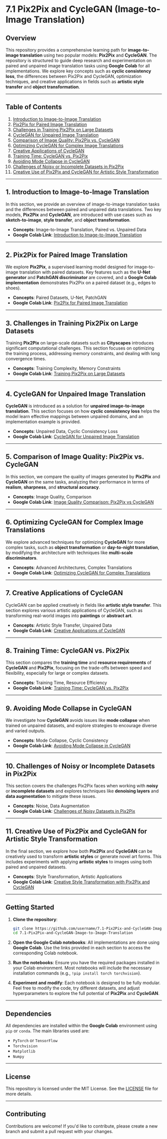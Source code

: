 # **7.1 Pix2Pix and CycleGAN (Image-to-Image Translation)**

## **Overview**
This repository provides a comprehensive learning path for **image-to-image translation** using two popular models: **Pix2Pix** and **CycleGAN**. The repository is structured to guide deep research and experimentation on paired and unpaired image translation tasks using **Google Colab** for all implementations. We explore key concepts such as **cyclic consistency loss**, the differences between Pix2Pix and CycleGAN, optimization techniques, and creative applications in fields such as **artistic style transfer** and **object transformation**.

---

## **Table of Contents**

1. [Introduction to Image-to-Image Translation](#1-introduction-to-image-to-image-translation)
2. [Pix2Pix for Paired Image Translation](#2-pix2pix-for-paired-image-translation)
3. [Challenges in Training Pix2Pix on Large Datasets](#3-challenges-in-training-pix2pix-on-large-datasets)
4. [CycleGAN for Unpaired Image Translation](#4-cyclegan-for-unpaired-image-translation)
5. [Comparison of Image Quality: Pix2Pix vs. CycleGAN](#5-comparison-of-image-quality-pix2pix-vs-cyclegan)
6. [Optimizing CycleGAN for Complex Image Translations](#6-optimizing-cyclegan-for-complex-image-translations)
7. [Creative Applications of CycleGAN](#7-creative-applications-of-cyclegan)
8. [Training Time: CycleGAN vs. Pix2Pix](#8-training-time-cyclegan-vs-pix2pix)
9. [Avoiding Mode Collapse in CycleGAN](#9-avoiding-mode-collapse-in-cyclegan)
10. [Challenges of Noisy or Incomplete Datasets in Pix2Pix](#10-challenges-of-noisy-or-incomplete-datasets-in-pix2pix)
11. [Creative Use of Pix2Pix and CycleGAN for Artistic Style Transformation](#11-creative-use-of-pix2pix-and-cyclegan-for-artistic-style-transformation)

---

## **1. Introduction to Image-to-Image Translation**
In this section, we provide an overview of image-to-image translation tasks and the differences between paired and unpaired data translations. Two key models, **Pix2Pix** and **CycleGAN**, are introduced with use cases such as **sketch-to-image**, **style transfer**, and **object transformation**.

- **Concepts**: Image-to-Image Translation, Paired vs. Unpaired Data
- **Google Colab Link**: [Introduction to Image-to-Image Translation](#)

---

## **2. Pix2Pix for Paired Image Translation**
We explore **Pix2Pix**, a supervised learning model designed for image-to-image translation with paired datasets. Key features such as the **U-Net generator** and **PatchGAN discriminator** are covered, and a **Google Colab implementation** demonstrates Pix2Pix on a paired dataset (e.g., edges to shoes).

- **Concepts**: Paired Datasets, U-Net, PatchGAN
- **Google Colab Link**: [Pix2Pix for Paired Image Translation](#)

---

## **3. Challenges in Training Pix2Pix on Large Datasets**
Training **Pix2Pix** on large-scale datasets such as **Cityscapes** introduces significant computational challenges. This section focuses on optimizing the training process, addressing memory constraints, and dealing with long convergence times.

- **Concepts**: Training Complexity, Memory Constraints
- **Google Colab Link**: [Training Pix2Pix on Large Datasets](#)

---

## **4. CycleGAN for Unpaired Image Translation**
**CycleGAN** is introduced as a solution for **unpaired image-to-image translation**. This section focuses on how **cyclic consistency loss** helps the model learn effective mappings between unpaired domains, and an implementation example is provided.

- **Concepts**: Unpaired Data, Cyclic Consistency Loss
- **Google Colab Link**: [CycleGAN for Unpaired Image Translation](#)

---

## **5. Comparison of Image Quality: Pix2Pix vs. CycleGAN**
In this section, we compare the quality of images generated by **Pix2Pix** and **CycleGAN** on the same tasks, analyzing their performance in terms of **realism**, **sharpness**, and **structural accuracy**.

- **Concepts**: Image Quality, Comparison
- **Google Colab Link**: [Image Quality Comparison: Pix2Pix vs CycleGAN](#)

---

## **6. Optimizing CycleGAN for Complex Image Translations**
We explore advanced techniques for optimizing **CycleGAN** for more complex tasks, such as **object transformation** or **day-to-night translation**, by modifying the architecture with techniques like **multi-scale discriminators**.

- **Concepts**: Advanced Architectures, Complex Translations
- **Google Colab Link**: [Optimizing CycleGAN for Complex Translations](#)

---

## **7. Creative Applications of CycleGAN**
CycleGAN can be applied creatively in fields like **artistic style transfer**. This section explores various artistic applications of CycleGAN, such as transforming real-world images into **paintings** or **abstract art**.

- **Concepts**: Artistic Style Transfer, Unpaired Data
- **Google Colab Link**: [Creative Applications of CycleGAN](#)

---

## **8. Training Time: CycleGAN vs. Pix2Pix**
This section compares the **training time** and **resource requirements** of **CycleGAN** and **Pix2Pix**, focusing on the trade-offs between speed and flexibility, especially for large or complex datasets.

- **Concepts**: Training Time, Resource Efficiency
- **Google Colab Link**: [Training Time: CycleGAN vs. Pix2Pix](#)

---

## **9. Avoiding Mode Collapse in CycleGAN**
We investigate how **CycleGAN** avoids issues like **mode collapse** when trained on unpaired datasets, and explore strategies to encourage diverse and varied outputs.

- **Concepts**: Mode Collapse, Cyclic Consistency
- **Google Colab Link**: [Avoiding Mode Collapse in CycleGAN](#)

---

## **10. Challenges of Noisy or Incomplete Datasets in Pix2Pix**
This section covers the challenges Pix2Pix faces when working with **noisy** or **incomplete datasets** and explores techniques like **denoising layers** and **data augmentation** to mitigate these issues.

- **Concepts**: Noise, Data Augmentation
- **Google Colab Link**: [Challenges of Noisy Datasets in Pix2Pix](#)

---

## **11. Creative Use of Pix2Pix and CycleGAN for Artistic Style Transformation**
In the final section, we explore how both **Pix2Pix** and **CycleGAN** can be creatively used to transform **artistic styles** or generate novel art forms. This includes experiments with applying **artistic styles** to images using both paired and unpaired datasets.

- **Concepts**: Style Transformation, Artistic Applications
- **Google Colab Link**: [Creative Style Transformation with Pix2Pix and CycleGAN](#)

---

## **Getting Started**

1. **Clone the repository**:
   ```bash
   git clone https://github.com/username/7.1-Pix2Pix-and-CycleGAN-Image-to-Image-Translation.git
   cd 7.1-Pix2Pix-and-CycleGAN-Image-to-Image-Translation
   ```

2. **Open the Google Colab notebooks**: All implementations are done using **Google Colab**. Use the links provided in each section to access the corresponding Colab notebook.

3. **Run the notebooks**: Ensure you have the required packages installed in your Colab environment. Most notebooks will include the necessary installation commands (e.g., `!pip install torch torchvision`).

4. **Experiment and modify**: Each notebook is designed to be fully modular. Feel free to modify the code, try different datasets, and adjust hyperparameters to explore the full potential of **Pix2Pix** and **CycleGAN**.

---

## **Dependencies**

All dependencies are installed within the **Google Colab** environment using `pip` or `conda`. The main libraries used are:

- `PyTorch` or `TensorFlow`
- `Torchvision`
- `Matplotlib`
- `Numpy`

---

## **License**

This repository is licensed under the MIT License. See the [LICENSE](LICENSE) file for more details.

---

## **Contributing**

Contributions are welcome! If you'd like to contribute, please create a new branch and submit a pull request with your changes.

